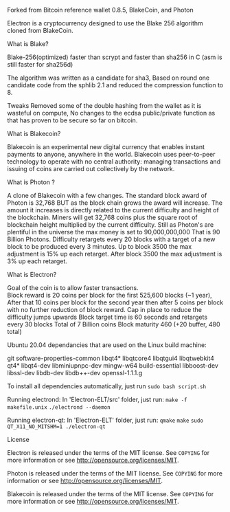 Forked from Bitcoin reference wallet 0.8.5, BlakeCoin, and Photon

Electron is a cryptocurrency designed to use the Blake 256 algorithm cloned from BlakeCoin.

What is Blake?

Blake-256(optimized) faster than scrypt and faster than sha256 in C (asm is still faster for sha256d)

The algorithm was written as a candidate for sha3, Based on round one candidate code from the sphlib 2.1 and reduced the compression function to 8.

Tweaks Removed some of the double hashing from the wallet as it is wasteful on compute, No changes to the ecdsa public/private function as that has proven to be secure so far on bitcoin.


What is Blakecoin?

Blakecoin is an experimental new digital currency that enables instant payments to
anyone, anywhere in the world. Blakecoin uses peer-to-peer technology to operate
with no central authority: managing transactions and issuing of coins are carried
out collectively by the network.

What is Photon ?

A clone of Blakecoin with a few changes.
The standard block award of Photon is 32,768 BUT as the block chain grows the award will increase.
The amount it increases is directly related to the current difficulty and height of the blockchain.
Miners will get 32,768 coins plus the square root of blockchain height multiplied by the current difficulty.
Still as Photon's are plentiful in the universe the max money is set to 90,000,000,000
That is 90 Billion Photons. Difficulty retargets every 20 blocks with a target of a new block to be produced every 3 minutes.
Up to block 3500 the max adjustment is 15% up each retarget.
After block 3500 the max adjustment is 3% up each retarget.  


What is Electron?

Goal of the coin is to allow faster transactions.  
Block reward is 20 coins per block for the first 525,600 blocks (~1 year),
After that 10 coins per block for the second year then after 5 coins per block
with no further reduction of block reward.
Cap in place to reduce the difficulty jumps upwards
Block target time is 60 seconds and retargets every 30 blocks
Total of 7 Billion coins
Block maturity 460 (+20 buffer, 480 total)

Ubuntu 20.04 dependancies that are used on the Linux build machine:

git software-properties-common libqt4* libqtcore4 libqtgui4 libqtwebkit4 qt4* libqt4-dev libminiupnpc-dev mingw-w64 build-essential libboost-dev libssl-dev libdb-dev libdb++-dev openssl-1.1.1.g

To install all dependencies automatically, just run `sudo bash script.sh`

Running electrond:
In 'Electron-ELT/src' folder, just run:
`make -f makefile.unix`
`./electrond --daemon`

Running electron-qt: 
In 'Electron-ELT' folder, just run:
`qmake`
`make`
`sudo QT_X11_NO_MITSHM=1 ./electron-qt`

License

Electron is released under the terms of the MIT license. See `COPYING` for more
information or see http://opensource.org/licenses/MIT.

Photon is released under the terms of the MIT license. See `COPYING` for more
information or see http://opensource.org/licenses/MIT.


Blakecoin is released under the terms of the MIT license. See `COPYING` for more
information or see http://opensource.org/licenses/MIT.



